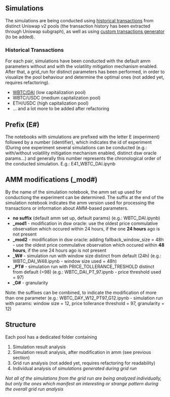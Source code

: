 ## Simulations

The simulations are being conducted using <a href="historical_transactions">historical transactions</a> from distinct Uniswap v2 pools (the transaction history has been extracted through Uniswap subgraph), as well as using <a href="">custom transactions generator</a> (to be added).

### Historical Transactions
For each pair, simulations have been conducted with the default amm parameters without and with the volatility mitigation mechanism enabled. After that, 
a grid_run for distinct parameters has been performed, in order to visualize the pool behaviour and determine the optimal ones (not added yet, requires refactoring).

- <a href="historical_transactions/WBTC_DAI">WBTC/DAI</a> (low capitalization pool)
- WBTC/USDC (medium capitalization pool)
- ETH/USDC (high capitalization pool)
- ... and a lot more to be added after refactoring

## Prefix (E#)
The notebooks with simulations are prefixed with the letter E (experiment) followed by a number (identifier), which indicates the id of experiment (During one experiment several simulations can be conducted (e.g.: with/without volatility mitigation mechanism enabled, distinct dsw oracle params...) and generally this number represents the chronological order of the conducted simulation.
E.g.: E41_WBTC_DAI.ipynb


## AMM modifications (_mod#)
By the name of the simulation notebook, the amm set up used for conductiong the experiment can be determined.
The suffix at the end of the simulation notebook indicates the amm version used for processing the transactions or information about AMM-based parameters.
- **no suffix** (default amm set up, default params) (e.g.: WBTC_DAI.ipynb)
- **_mod1** - modification in dsw oracle: use the oldest price commulative observation which occured within 24 hours, if the one **24 hours** ago is not present
- **_mod2** - modification in dsw oracle: adding fallback_window_size = 48h - use the oldest price commulative observation which occured within **48 hours**, if the one 24 hours ago is not present
- **_W#** - simulation run with window size distinct from default (24h) (e.g.: WBTC_DAI_W48.ipynb - window size used = 48h)
- **_PT#** - simulation run with PRICE_TOLLERANCE_TRESHOLD distinct from default (=98) (e.g.: WBTC_DAI_PT_97.ipynb - price threshold used = 97)
- **_G#** - granularity

Note: the suffixes can be combined, to indicate the modification of more than one parameter (e.g.: WBTC_DAY_W12_PT97_G12.ipynb - simulation run with params: window size = 12, price tollerance threshold = 97, granularity = 12)

## Structure
Each pool has a dedicated folder containing
1. Simulation result analysis
2. Simulation result analysis, after modification in amm (see previous section)
3. Grid run analysis (not added yet, requires refactoring for readability)
4. Individual analysis of *simulations generated during grid run*

*Not all of the simulations from the grid run are being analyzed individually, but only the ones which manifest an interesting or strange pattern during the overall grid run analysis*
